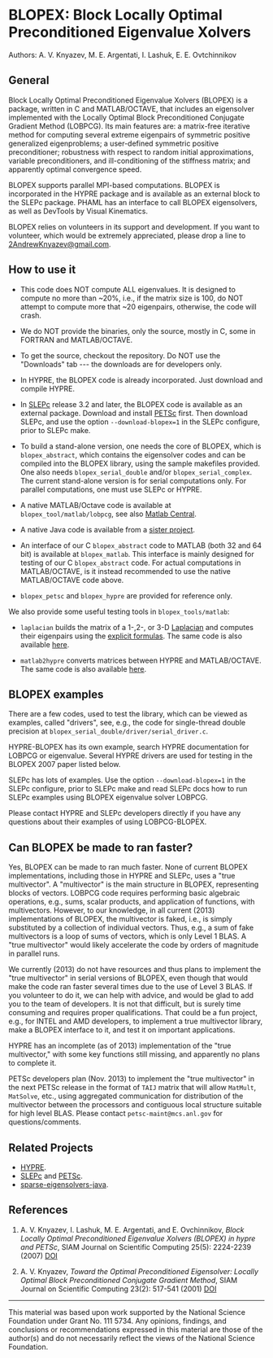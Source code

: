 BLOPEX: Block Locally Optimal Preconditioned Eigenvalue Xolvers
===============================================================

Authors: A. V. Knyazev, M. E. Argentati, I. Lashuk, E. E. Ovtchinnikov


General
-------

Block Locally Optimal Preconditioned Eigenvalue Xolvers (BLOPEX) is a package, written in C and MATLAB/OCTAVE, that includes an eigensolver implemented with the Locally Optimal Block Preconditioned Conjugate Gradient Method (LOBPCG). Its main features are: a matrix-free iterative method for computing several extreme eigenpairs of symmetric positive generalized eigenproblems; a user-defined symmetric positive preconditioner; robustness with respect to random initial approximations, variable preconditioners, and ill-conditioning of the stiffness matrix; and apparently optimal convergence speed.

BLOPEX supports parallel MPI-based computations. BLOPEX is incorporated in the HYPRE package and is available as an external block to the SLEPc package. PHAML has an interface to call BLOPEX eigensolvers, as well as DevTools by Visual Kinematics.

BLOPEX relies on volunteers in its support and development. If you want to volunteer, which would be extremely appreciated, please drop a line to 2AndrewKnyazev@gmail.com. 

How to use it
-------------

- This code does NOT compute ALL eigenvalues. It is designed to compute no more than ~20%, i.e., if the matrix size is 100, do NOT attempt to compute more that ~20 eigenpairs, otherwise, the code will crash. 

- We do NOT provide the binaries, only the source, mostly in C, some in FORTRAN and MATLAB/OCTAVE. 

- To get the source, checkout the repository. Do NOT use the "Downloads" tab --- the downloads are for developers only. 

- In HYPRE, the BLOPEX code is already incorporated. Just download and compile HYPRE. 

- In [SLEPc][SLEPc] release 3.2 and later, the BLOPEX code is available as an external package. Download and install [PETSc][PETSc] first. Then download SLEPc, and use the option `--download-blopex=1` in the SLEPc configure, prior to SLEPc make. 

- To build a stand-alone version, one needs the core of BLOPEX, which is `blopex_abstract`, which contains the eigensolver codes and can be compiled into the BLOPEX library, using the sample makefiles provided. One also needs `blopex_serial_double` and/or `blopex_serial_complex`. The current stand-alone version is for serial computations only. For parallel computations, one must use SLEPc or HYPRE. 

- A native MATLAB/Octave code is available at `blopex_tool/matlab/lobpcg`, see also [Matlab Central][matlabcentral1]. 

- A native Java code is available from a [sister project][sparse-eigensolvers-java].

- An interface of our C `blopex_abstract` code to MATLAB (both 32 and 64 bit) is available at `blopex_matlab`. This interface is mainly designed for testing of our C `blopex_abstract` code. For actual computations in MATLAB/OCTAVE, is it instead recommended to use the native MATLAB/OCTAVE code above. 

- `blopex_petsc` and `blopex_hypre` are provided for reference only. 

We also provide some useful testing tools in `blopex_tools/matlab`:

- `laplacian` builds the matrix of a 1-,2-, or 3-D [Laplacian][wikipedia1] and computes their eigenpairs using the [explicit formulas][wikipedia2]. The same code is also available [here][matlabcentral2].

- `matlab2hypre` converts matrices between HYPRE and MATLAB/OCTAVE. The same code is also available [here][matlabcentral3].

[SLEPc]:     http://slepc.upv.es
[PETSc]:     http://www.mcs.anl.gov/petsc
[sparse-eigensolvers-java]:  http://code.google.com/p/sparse-eigensolvers-java/ 
[wikipedia1]: http://en.wikipedia.org/wiki/Kronecker_sum_of_discrete_Laplacians
[wikipedia2]: http://en.wikipedia.org/wiki/Eigenvalues_and_eigenvectors_of_the_second_derivative
[matlabcentral1]:  http://www.mathworks.com/matlabcentral/fileexchange/48-lobpcg-m
[matlabcentral2]:  http://www.mathworks.com/matlabcentral/fileexchange/27279-laplacian-in-1d-2d-or-3d
[matlabcentral3]:  http://www.mathworks.com/matlabcentral/fileexchange/27437-matlab2hypre-and-hypre2matlab

BLOPEX examples
---------------

There are a few codes, used to test the library, which can be viewed as examples, called "drivers", see, e.g., the code for single-thread double precision at `blopex_serial_double/driver/serial_driver.c`.

HYPRE-BLOPEX has its own example, search HYPRE documentation for LOBPCG or eigenvalue. Several HYPRE drivers are used for testing in the BLOPEX 2007 paper listed below.

SLEPc has lots of examples. Use the option `--download-blopex=1` in the SLEPc configure, prior to SLEPc make and read SLEPc docs how to run SLEPc examples using BLOPEX eigenvalue solver LOBPCG.

Please contact HYPRE and SLEPc developers directly if you have any questions about their examples of using LOBPCG-BLOPEX. 

Can BLOPEX be made to ran faster?
---------------------------------

Yes, BLOPEX can be made to ran much faster. None of current BLOPEX implementations, including those in HYPRE and SLEPc, uses a "true multivector". A "multivector" is the main structure in BLOPEX, representing blocks of vectors. LOBPCG code requires performing basic algebraic operations, e.g., sums, scalar products, and application of functions, with multivectors. However, to our knowledge, in all current (2013) implementations of BLOPEX, the multivector is faked, i.e., is simply substituted by a collection of individual vectors. Thus, e.g., a sum of fake multivectors is a loop of sums of vectors, which is only Level 1 BLAS. A "true multivector" would likely accelerate the code by orders of magnitude in parallel runs.

We currently (2013) do not have resources and thus plans to implement the "true multivector" in serial versions of BLOPEX, even though that would make the code ran faster several times due to the use of Level 3 BLAS. If you volunteer to do it, we can help with advice, and would be glad to add you to the team of developers. It is not that difficult, but is surely time consuming and requires proper qualifications. That could be a fun project, e.g., for INTEL and AMD developers, to implement a true multivector library, make a BLOPEX interface to it, and test it on important applications.

HYPRE has an incomplete (as of 2013) implementation of the "true multivector," with some key functions still missing, and apparently no plans to complete it.

PETSc developers plan (Nov. 2013) to implement the "true multivector" in the next PETSc release in the format of `TAIJ` matrix that will allow `MatMult`, `MatSolve`, etc., using aggregated communication for distribution of the multivector between the processors and contiguous local structure suitable for high level BLAS. Please contact `petsc-maint@mcs.anl.gov` for questions/comments. 

Related Projects
----------------

- [HYPRE](http://www.llnl.gov/CASC/hypre).
- [SLEPc](http://slepc.upv.es) and [PETSc](http://www.mcs.anl.gov/petsc).
- [sparse-eigensolvers-java](http://code.google.com/p/sparse-eigensolvers-java).


References
----------

1. A. V. Knyazev, I. Lashuk, M. E. Argentati, and E. Ovchinnikov, *Block Locally Optimal Preconditioned Eigenvalue Xolvers (BLOPEX) in hypre and PETSc*, SIAM Journal on Scientific Computing 25(5): 2224-2239 (2007) [DOI](http://dx.doi.org/10.1137/060661624)

2. A. V. Knyazev, *Toward the Optimal Preconditioned Eigensolver: Locally Optimal Block Preconditioned Conjugate Gradient Method*, SIAM Journal on Scientific Computing 23(2): 517-541 (2001) [DOI](http://dx.doi.org/10.1137/S1064827500366124)

-----------------

This material was based upon work supported by the National Science Foundation under Grant No. 111 5734. Any opinions, findings, and conclusions or recommendations expressed in this material are those of the author(s) and do not necessarily reflect the views of the National Science Foundation.
